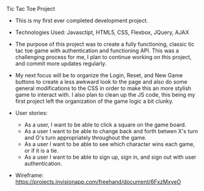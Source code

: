 Tic Tac Toe Project

- This is my first ever completed development project.

- Technologies Used: Javasctipt, HTML5, CSS, Flexbox, JQuery, AJAX

- The purpose of this project was to create a fully functioning, classic tic tac toe game with authentication and functioning API.  This was a challenging process for me, I plan to continue working on this project, and commit more updates regularly.

- My next focus will be to organize the Login, Reset, and New Game buttons to create a less awkward look to the page and also do some general modifications to the CSS in order to make this an more stylish game to interact with.  I also plan to clean up the JS code, this being my first project left the organization of the game logic a bit clunky.

- User stories:
  - As a user, I want to be able to click a square on the game board.
  - As a user I want to be able to change back and forth betwen X's turn and O's turn appropriately throughout the game.
  - As a user I want to be able to see which character wins each game, or if it is a tie.
  - As a user I want to be able to sign up, sign in, and sign out with user authentication.

- Wireframe: https://projects.invisionapp.com/freehand/document/6FxzMxyeO
